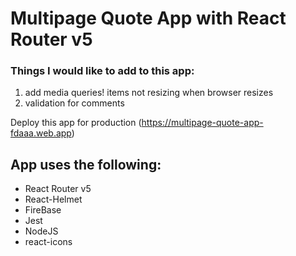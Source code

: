 # Multipage Quote App with React Router v5

### Things I would like to add to this app:
1. add media queries! items not resizing when browser resizes
2. validation for comments

Deploy this app for production (https://multipage-quote-app-fdaaa.web.app)

## App uses the following: 
- React Router v5
- React-Helmet
- FireBase
- Jest
- NodeJS
- react-icons

